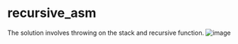 # recursive_asm
The solution involves throwing on the stack and recursive function.
![image](https://user-images.githubusercontent.com/74185399/222204412-f67542c6-05db-4a3e-88f5-851aa3c978e8.png)
